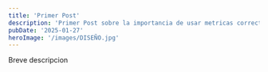 ```yaml
---
title: 'Primer Post'
description: 'Primer Post sobre la importancia de usar metricas correctas'
pubDate: '2025-01-27'
heroImage: '/images/DISEÑO.jpg'
---
```


Breve descripcion

